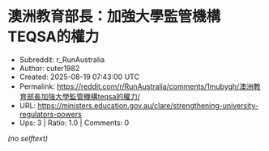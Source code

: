 # 澳洲教育部長：加強大學監管機構TEQSA的權力

- Subreddit: r_RunAustralia
- Author: cuter1982
- Created: 2025-08-19 07:43:00 UTC
- Permalink: https://reddit.com/r/RunAustralia/comments/1mubygh/澳洲教育部長加強大學監管機構teqsa的權力/
- URL: https://ministers.education.gov.au/clare/strengthening-university-regulators-powers
- Ups: 3 | Ratio: 1.0 | Comments: 0

_(no selftext)_
